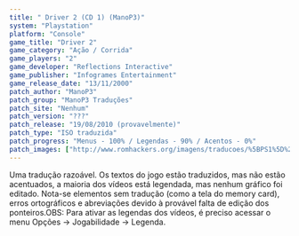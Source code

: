 ```yaml
---
title: " Driver 2 (CD 1) (ManoP3)"
system: "Playstation"
platform: "Console"
game_title: "Driver 2"
game_category: "Ação / Corrida"
game_players: "2"
game_developer: "Reflections Interactive"
game_publisher: "Infogrames Entertainment"
game_release_date: "13/11/2000"
patch_author: "ManoP3"
patch_group: "ManoP3 Traduções"
patch_site: "Nenhum"
patch_version: "???"
patch_release: "19/08/2010 (provavelmente)"
patch_type: "ISO traduzida"
patch_progress: "Menus - 100% / Legendas - 90% / Acentos - 0%"
patch_images: ["http://www.romhackers.org/imagens/traducoes/%5BPS1%5D%20Driver%202%20-%20ManoP3%20-%201.jpg","http://www.romhackers.org/imagens/traducoes/%5BPS1%5D%20Driver%202%20-%20ManoP3%20-%202.jpg","http://www.romhackers.org/imagens/traducoes/%5BPS1%5D%20Driver%202%20-%20ManoP3%20-%203.jpg"]
---
```

Uma tradução razoável. Os textos do jogo estão traduzidos, mas não estão acentuados, a maioria dos vídeos está legendada, mas nenhum gráfico foi editado. Nota-se elementos sem tradução (como a tela do memory card), erros ortográficos e abreviações devido à provável falta de edição dos ponteiros.OBS: Para ativar as legendas dos vídeos, é preciso acessar o menu Opções -> Jogabilidade -> Legenda.